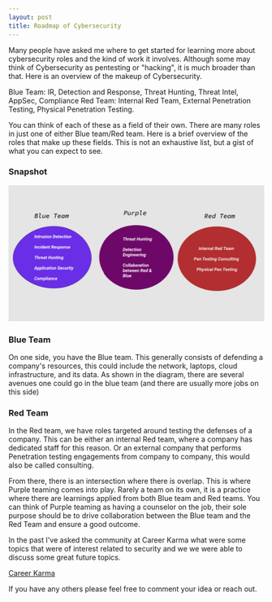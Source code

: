 ```yaml
---
layout: post
title: Roadmap of Cybersecurity
---
```


Many people have asked me where to get started for learning more about cybersecurity roles and the kind of work it involves. Although some may think of Cybersecurity as pentesting or "hacking", it is much broader than that. Here is an overview of the makeup of Cybersecurity.

Blue Team: IR, Detection and Response, Threat Hunting, Threat Intel, AppSec, Compliance
Red Team: Internal Red Team, External Penetration Testing, Physical Penetration Testing.

You can think of each of these as a field of their own. There are many roles in just one of either Blue team/Red team. Here is a brief overview of the roles that make up these fields. This is not an exhaustive list, but a gist of what you can expect to see. 

### Snapshot

![Security Roadmap and Overview](/images/Security_Roadmap.png)

### Blue Team
On one side, you have the Blue team. This generally consists of defending a company's resources, this could include the network, laptops, cloud infrastructure, and its data. As shown in the diagram, there are several avenues one could go in the blue team (and there are usually more jobs on this side)

### Red Team
In the Red team, we have roles targeted around testing the defenses of a company. This can be either an internal Red team, where a company has dedicated staff for this reason. Or an external company that performs Penetration testing engagements from company to company, this would also be called consulting.

From there, there is an intersection where there is overlap. This is where Purple teaming comes into play. Rarely a team on its own, it is a practice where there are learnings applied from both Blue team and Red teams. You can think of Purple teaming as having a counselor on the job, their sole purpose should be to drive collaboration between the Blue team and the Red Team and ensure a good outcome.

In the past I've asked the community at Career Karma what were some topics that were of interest related to security and we we were able to discuss some great future topics.

[Career Karma](https://careerkarma.com/discussions/post/future-cybsersecurity-liverooms-986/)


If you have any others please feel free to comment your idea or reach out.